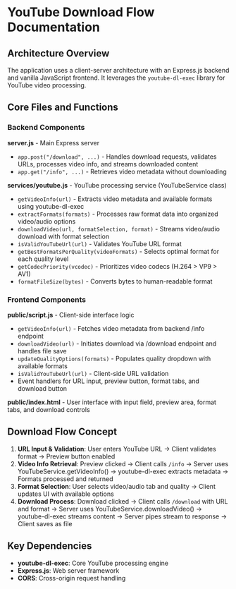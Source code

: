 # YouTube Download Flow Documentation

## Architecture Overview
The application uses a client-server architecture with an Express.js backend and vanilla JavaScript frontend. It leverages the `youtube-dl-exec` library for YouTube video processing.

## Core Files and Functions

### Backend Components

**server.js** - Main Express server
- `app.post("/download", ...)` - Handles download requests, validates URLs, processes video info, and streams downloaded content
- `app.get("/info", ...)` - Retrieves video metadata without downloading

**services/youtube.js** - YouTube processing service (YouTubeService class)
- `getVideoInfo(url)` - Extracts video metadata and available formats using youtube-dl-exec
- `extractFormats(formats)` - Processes raw format data into organized video/audio options
- `downloadVideo(url, formatSelection, format)` - Streams video/audio download with format selection
- `isValidYouTubeUrl(url)` - Validates YouTube URL format
- `getBestFormatsPerQuality(videoFormats)` - Selects optimal format for each quality level
- `getCodecPriority(vcodec)` - Prioritizes video codecs (H.264 > VP9 > AV1)
- `formatFileSize(bytes)` - Converts bytes to human-readable format

### Frontend Components  

**public/script.js** - Client-side interface logic
- `getVideoInfo(url)` - Fetches video metadata from backend /info endpoint
- `downloadVideo(url)` - Initiates download via /download endpoint and handles file save
- `updateQualityOptions(formats)` - Populates quality dropdown with available formats
- `isValidYouTubeUrl(url)` - Client-side URL validation
- Event handlers for URL input, preview button, format tabs, and download button

**public/index.html** - User interface with input field, preview area, format tabs, and download controls

## Download Flow Concept

1. **URL Input & Validation**: User enters YouTube URL → Client validates format → Preview button enabled
2. **Video Info Retrieval**: Preview clicked → Client calls `/info` → Server uses YouTubeService.getVideoInfo() → youtube-dl-exec extracts metadata → Formats processed and returned
3. **Format Selection**: User selects video/audio tab and quality → Client updates UI with available options
4. **Download Process**: Download clicked → Client calls `/download` with URL and format → Server uses YouTubeService.downloadVideo() → youtube-dl-exec streams content → Server pipes stream to response → Client saves as file

## Key Dependencies
- **youtube-dl-exec**: Core YouTube processing engine
- **Express.js**: Web server framework  
- **CORS**: Cross-origin request handling